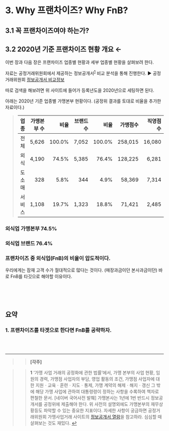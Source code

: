 # 3. Why 프랜차이즈? Why FnB?

## 3.1 꼭 프랜차이즈여야 하는가?

## 3.2 2020년 기준 프랜차이즈 현황 개요 ←


이번 장과 다음 장은 프랜차이즈 업종별 현황과 세부 업종별 현황을 살펴보려 한다.

자료는 공정거래위원회에서 제공하는 정보공개서<sup id="a1">[1](#footnote1)</sup> 비교 분석을 통해 진행한다.
▶ 공정거래위원회 [정보공개서 비교정보](https://franchise.ftc.go.kr/mnu/00014/program/firHope/view.do)

따로 검색을 해보려면 위 사이트에 들어가 등록년도을 2020년으로 세팅하면 된다. 

아래는 2020년 기준 업종별 가맹본부 현황이다.
(공정위 결과를 토대로 비율을 추가한 자료이다.)


> 업종 | 가맹본부 수 | 비율 | 브랜드 수 | 비율 | 가맹점수 | 직영점수
> -- | --: | --: | --: | --: | --: | --:
> 전체 | 5,626 | 100.0% | 7,052 | 100.0% | 258,015 | 16,080
> 외식 | 4,190 | 74.5% | 5,385 | 76.4% | 128,225 | 6,281
> 도소매 | 328 | 5.8% | 344 | 4.9% | 58,369 | 7,314
> 서비스 | 1,108 | 19.7% | 1,323 | 18.8% | 71,421 | 2,485


### 외식업 가맹본부 74.5%
### 외식업 브랜드 76.4%

### 프랜차이즈 중 외식업(FnB)의 비율이 압도적이다.

우리에게는 잠재 고객 수가 절대적으로 많다는 것이다. (매장과금이던 본사과금이던)
바로 FnB를 타깃으로 해야할 이유이다.



<br><br><br>

## 요약
### 1. 프랜차이즈를 타겟으로 한다면 FnB를 공략하자.



<br>
<br> 

---

>> **[각주]**

>><b id="footnote1">1</b> ‘가맹 사업 거래의 공정화에 관한 법률’에서, 가맹 본부의 사업 현황, 임원의 경력, 가맹점 사업자의 부담, 영업 활동의 조건, 가맹점 사업자에 대한 지원ㆍ교육ㆍ훈련ㆍ지도ㆍ통제, 가맹 계약의 해제ㆍ해지ㆍ갱신 그 밖에 해당 가맹 사업에 관하여 대통령령이 정하는 사항을 수록하여 책자로 편철한 문서. [네이버 국어사전 발췌]
가맹본사는 1년에 1번 반드시 정보공개서를 공정위에 제출해야 한다. 위 사전의 설명외에도 가맹본부의 재무상황등도 파악할 수 있는 중요한 지표이다. 
자세한 사항이 궁금하면 공정거래위원회 가맹사업거래 사이트의 [정보공개서 열람](https://franchise.ftc.go.kr/mnu/00013/program/userRqst/list.do)을 참고하라. 심심할 때 살펴보는 것도 재밌다. [↩](#a1)
